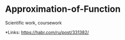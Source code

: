 # Approximation-of-Function
 Scientific work,  coursework
 
*Links: https://habr.com/ru/post/331382/
